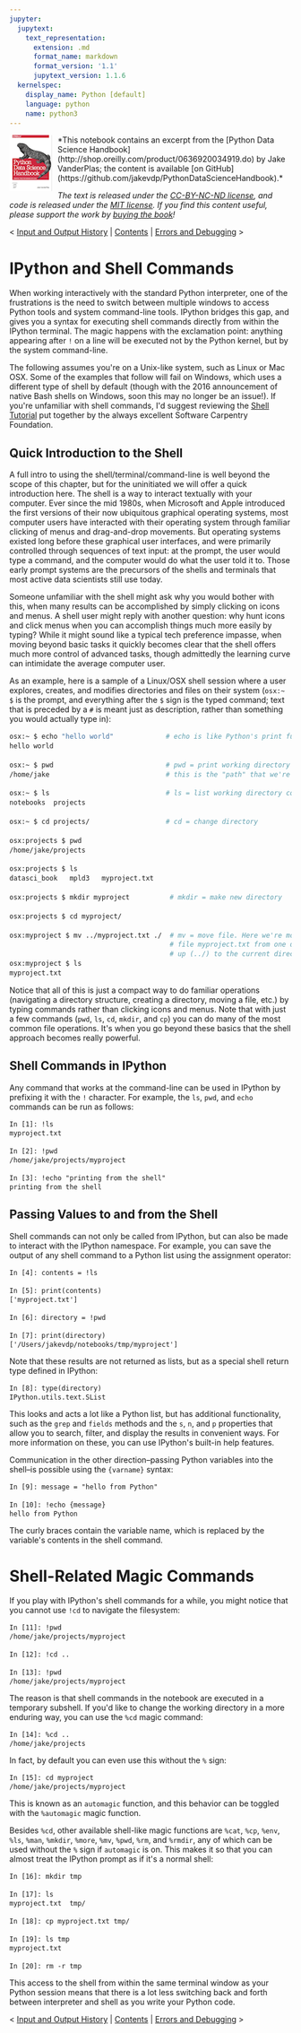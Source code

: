 ```yaml
---
jupyter:
  jupytext:
    text_representation:
      extension: .md
      format_name: markdown
      format_version: '1.1'
      jupytext_version: 1.1.6
  kernelspec:
    display_name: Python [default]
    language: python
    name: python3
---
```


<img align="left" style="padding-right:10px;" src="figures/PDSH-cover-small.png">
*This notebook contains an excerpt from the [Python Data Science Handbook](http://shop.oreilly.com/product/0636920034919.do) by Jake VanderPlas; the content is available [on GitHub](https://github.com/jakevdp/PythonDataScienceHandbook).*

*The text is released under the [CC-BY-NC-ND license](https://creativecommons.org/licenses/by-nc-nd/3.0/us/legalcode), and code is released under the [MIT license](https://opensource.org/licenses/MIT). If you find this content useful, please support the work by [buying the book](http://shop.oreilly.com/product/0636920034919.do)!*


<!--NAVIGATION-->
< [Input and Output History](01.04-Input-Output-History.ipynb) | [Contents](Index.ipynb) | [Errors and Debugging](01.06-Errors-and-Debugging.ipynb) >


# IPython and Shell Commands

When working interactively with the standard Python interpreter, one of the frustrations is the need to switch between multiple windows to access Python tools and system command-line tools.
IPython bridges this gap, and gives you a syntax for executing shell commands directly from within the IPython terminal.
The magic happens with the exclamation point: anything appearing after ``!`` on a line will be executed not by the Python kernel, but by the system command-line.

The following assumes you're on a Unix-like system, such as Linux or Mac OSX.
Some of the examples that follow will fail on Windows, which uses a different type of shell by default (though with the 2016 announcement of native Bash shells on Windows, soon this may no longer be an issue!).
If you're unfamiliar with shell commands, I'd suggest reviewing the [Shell Tutorial](http://swcarpentry.github.io/shell-novice/) put together by the always excellent Software Carpentry Foundation.

<!-- #region -->
## Quick Introduction to the Shell

A full intro to using the shell/terminal/command-line is well beyond the scope of this chapter, but for the uninitiated we will offer a quick introduction here.
The shell is a way to interact textually with your computer.
Ever since the mid 1980s, when Microsoft and Apple introduced the first versions of their now ubiquitous graphical operating systems, most computer users have interacted with their operating system through familiar clicking of menus and drag-and-drop movements.
But operating systems existed long before these graphical user interfaces, and were primarily controlled through sequences of text input: at the prompt, the user would type a command, and the computer would do what the user told it to.
Those early prompt systems are the precursors of the shells and terminals that most active data scientists still use today.

Someone unfamiliar with the shell might ask why you would bother with this, when many results can be accomplished by simply clicking on icons and menus.
A shell user might reply with another question: why hunt icons and click menus when you can accomplish things much more easily by typing?
While it might sound like a typical tech preference impasse, when moving beyond basic tasks it quickly becomes clear that the shell offers much more control of advanced tasks, though admittedly the learning curve can intimidate the average computer user.

As an example, here is a sample of a Linux/OSX shell session where a user explores, creates, and modifies directories and files on their system (``osx:~ $`` is the prompt, and everything after the ``$`` sign is the typed command; text that is preceded by a ``#`` is meant just as description, rather than something you would actually type in):

```bash
osx:~ $ echo "hello world"             # echo is like Python's print function
hello world

osx:~ $ pwd                            # pwd = print working directory
/home/jake                             # this is the "path" that we're sitting in

osx:~ $ ls                             # ls = list working directory contents
notebooks  projects 

osx:~ $ cd projects/                   # cd = change directory

osx:projects $ pwd
/home/jake/projects

osx:projects $ ls
datasci_book   mpld3   myproject.txt

osx:projects $ mkdir myproject          # mkdir = make new directory

osx:projects $ cd myproject/

osx:myproject $ mv ../myproject.txt ./  # mv = move file. Here we're moving the
                                        # file myproject.txt from one directory
                                        # up (../) to the current directory (./)
osx:myproject $ ls
myproject.txt
```

Notice that all of this is just a compact way to do familiar operations (navigating a directory structure, creating a directory, moving a file, etc.) by typing commands rather than clicking icons and menus.
Note that with just a few commands (``pwd``, ``ls``, ``cd``, ``mkdir``, and ``cp``) you can do many of the most common file operations.
It's when you go beyond these basics that the shell approach becomes really powerful.
<!-- #endregion -->

<!-- #region -->
## Shell Commands in IPython

Any command that works at the command-line can be used in IPython by prefixing it with the ``!`` character.
For example, the ``ls``, ``pwd``, and ``echo`` commands can be run as follows:

```ipython
In [1]: !ls
myproject.txt

In [2]: !pwd
/home/jake/projects/myproject

In [3]: !echo "printing from the shell"
printing from the shell
```
<!-- #endregion -->

<!-- #region -->
## Passing Values to and from the Shell

Shell commands can not only be called from IPython, but can also be made to interact with the IPython namespace.
For example, you can save the output of any shell command to a Python list using the assignment operator:

```ipython
In [4]: contents = !ls

In [5]: print(contents)
['myproject.txt']

In [6]: directory = !pwd

In [7]: print(directory)
['/Users/jakevdp/notebooks/tmp/myproject']
```

Note that these results are not returned as lists, but as a special shell return type defined in IPython:

```ipython
In [8]: type(directory)
IPython.utils.text.SList
```

This looks and acts a lot like a Python list, but has additional functionality, such as
the ``grep`` and ``fields`` methods and the ``s``, ``n``, and ``p`` properties that allow you to search, filter, and display the results in convenient ways.
For more information on these, you can use IPython's built-in help features.
<!-- #endregion -->

<!-- #region -->
Communication in the other direction–passing Python variables into the shell–is possible using the ``{varname}`` syntax:

```ipython
In [9]: message = "hello from Python"

In [10]: !echo {message}
hello from Python
```

The curly braces contain the variable name, which is replaced by the variable's contents in the shell command.
<!-- #endregion -->

<!-- #region -->
# Shell-Related Magic Commands

If you play with IPython's shell commands for a while, you might notice that you cannot use ``!cd`` to navigate the filesystem:

```ipython
In [11]: !pwd
/home/jake/projects/myproject

In [12]: !cd ..

In [13]: !pwd
/home/jake/projects/myproject
```

The reason is that shell commands in the notebook are executed in a temporary subshell.
If you'd like to change the working directory in a more enduring way, you can use the ``%cd`` magic command:

```ipython
In [14]: %cd ..
/home/jake/projects
```

In fact, by default you can even use this without the ``%`` sign:

```ipython
In [15]: cd myproject
/home/jake/projects/myproject
```

This is known as an ``automagic`` function, and this behavior can be toggled with the ``%automagic`` magic function.

Besides ``%cd``, other available shell-like magic functions are ``%cat``, ``%cp``, ``%env``, ``%ls``, ``%man``, ``%mkdir``, ``%more``, ``%mv``, ``%pwd``, ``%rm``, and ``%rmdir``, any of which can be used without the ``%`` sign if ``automagic`` is on.
This makes it so that you can almost treat the IPython prompt as if it's a normal shell:

```ipython
In [16]: mkdir tmp

In [17]: ls
myproject.txt  tmp/

In [18]: cp myproject.txt tmp/

In [19]: ls tmp
myproject.txt

In [20]: rm -r tmp
```

This access to the shell from within the same terminal window as your Python session means that there is a lot less switching back and forth between interpreter and shell as you write your Python code.
<!-- #endregion -->

<!--NAVIGATION-->
< [Input and Output History](01.04-Input-Output-History.ipynb) | [Contents](Index.ipynb) | [Errors and Debugging](01.06-Errors-and-Debugging.ipynb) >
